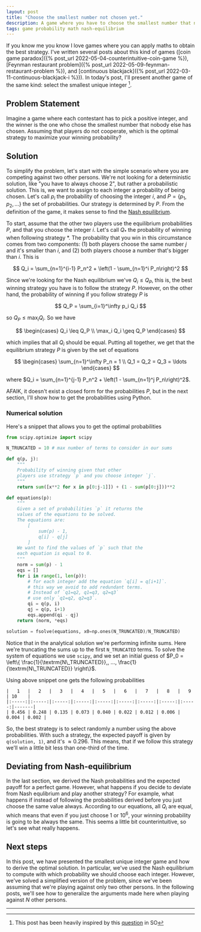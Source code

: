 ```yaml
---
layout: post
title: "Choose the smallest number not chosen yet."
description: A game where you have to choose the smallest number that nobody has chosen yet. 
tags: game probability math nash-equilibrium
---
```


If you know me you know I love games where you can apply maths to obtain the best strategy. I've written several posts about this kind of games ([coin game paradox]({% post_url 2022-05-04-counterintuitive-coin-game %}), [Feynman restaurant problem]({% post_url 2022-05-09-feynman-restaurant-problem %}), and [continuous blackjack]({% post_url 2022-03-11-continuous-blackjack-i %})). In today's post, I'll present another game of the same kind: select the smallest unique integer [^1].

## Problem Statement

Imagine a game where each contestant has to pick a positive integer, and the winner is the one who chose the smallest number that nobody else has chosen. Assuming that players do not cooperate, which is the optimal strategy to maximize your winning probability?

## Solution

To simplify the problem, let's start with the simple scenario where you are competing against two other persons. We're not looking for a deterministic solution, like "you have to always choose 2", but rather a probabilistic solution. This is, we want to assign to each integer a probability of being chosen. Let's call $p_i$ the probability of choosing the integer $i$, and $P = \{ p_1, p_2, ... \}$ the set of probabilities. Our strategy is determined by $P$. From the definition of the game, it makes sense to find the [Nash equilibrium](https://en.wikipedia.org/wiki/Nash_equilibrium).

To start, assume that the other two players use the equilibrium probabilities $P$, and that you choose the integer $i$. Let's call $Q_*$ the probability of winning when following strategy $*$. The probability that you win in this circumstance comes from two components: (1) both players choose the same number $j$ and it's smaller than $i$, and (2) both players choose a number that's bigger than $i$. This is

$$
Q_i = \sum_{n=1}^{i-1} P_n^2 + \left(1 - \sum_{n=1}^i P_n\right)^2
$$

Since we're looking for the Nash equilibrium we've $Q_i \leq Q_P$, this is, the best winning strategy you have is to follow the strategy $P$. However, on the other hand, the probability of winning if you follow strategy $P$ is

$$
Q_P = \sum_{i=1}^\infty p_i Q_i
$$

so $Q_P \leq \max_i Q_i$. So we have

$$
\begin{cases}
Q_i \leq Q_P \\
\max_i Q_i \geq Q_P
\end{cases}
$$

which implies that all $Q_i$ should be equal. Putting all together, we get that the equilibrium strategy $P$ is given by the set of equations

$$
\begin{cases}
\sum_{n=1}^\infty P_n = 1 \\
Q_1 = Q_2 = Q_3 = \ldots 
\end{cases}
$$

where $Q_i = \sum_{n=1}^{j-1} P_n^2 + \left(1 - \sum_{n=1}^j P_n\right)^2$.

AFAIK, it doesn't exist a closed form for the probabilities $P$, but in the next section, I'll show how to get the probabilities using Python.

### Numerical solution

Here's a snippet that allows you to get the optimal probabilities

```python
from scipy.optimize import scipy

N_TRUNCATED = 10 # max number of terms to consider in our sums

def q(p, j):
    """
    Probability of winning given that other 
    players use strategy `p` and you choose integer `j`.
    """
    return sum([x**2 for x in p[0:j-1]]) + (1 - sum(p[0:j]))**2

def equations(p):
    """
    Given a set of probabilities `p` it returns the
    values of the equations to be solved.
    The equations are:
        [
            sum(p) - 1,
            q[i] - q[j]
        ]
    We want to find the values of `p` such that the 
    each equation is equal to 0.
    """
    norm = sum(p) - 1
    eqs = []
    for i in range(1, len(p)):
        # for each integer add the equation `q[i] = q[i+1]`.
        # this way we avoid to add redundant terms. 
        # Instead of `q1=q2, q1=q3, q2=q3`
        # use only `q1=q2, q2=q3`.
        qi = q(p, i)
        qj = q(p, i+1)
        eqs.append(qi - qj)
    return (norm, *eqs)

solution = fsolve(equations, x0=np.ones(N_TRUNCATED)/N_TRUNCATED)
```

Notice that in the analytical solution we're performing infinite sums. Here we're truncating the sums up to the first `N_TRUNCATED` terms. To solve the system of equations we use `scipy`, and we set an initial guess of $P_0 = \left\{ \frac{1}{\textrm{N\_TRUNCATED}},, ..., \frac{1}{\textrm{N\_TRUNCATED}} \right\}$.

Using above snippet one gets the following probabilities

```
|   1   |   2   |   3   |   4   |   5   |   6   |   7   |   8   |   9   | 10    |
|:-----:|:-----:|:-----:|:-----:|:-----:|:-----:|:-----:|:-----:|:-----:|-------|
| 0.456 | 0.248 | 0.135 | 0.073 | 0.040 | 0.022 | 0.012 | 0.006 | 0.004 | 0.002 |
```

So, the best strategy is to select randomly a number using the above probabilities. With such a strategy, the expected payoff is given by `q(solution, 1)`, and it's $\approx 0.296$. This means, that if we follow this strategy we'll win a little bit less than one-third of the time.

## Deviating from Nash-equilibrium

In the last section, we derived the Nash probabilities and the expected payoff for a perfect game. However, what happens if you decide to deviate from Nash equlibrium and play another strategy? For example, what happens if instead of following the probabilities derived before you just choose the same value always. According to our equations, all $Q_i$ are equal, which means that even if you just choose $1$ or $10^6$, your winning probability is going to be always the same. This seems a little bit counterintuitive, so let's see what really happens.

## Next steps

In this post, we have presented the smallest unique integer game and how to derive the optimal solution. In particular, we've used the Nash equilibrium to compute with which probability we should choose each integer. However, we've solved a simplified version of the problem, since we've been assuming that we're playing against only two other persons. In the following posts, we'll see how to generalize the arguments made here when playing against $N$ other persons.


---

[^1]: This post has been heavily inspired by this [question](https://math.stackexchange.com/questions/80714/game-theory-unsure-how-to-proceed-with-this-question) in SO